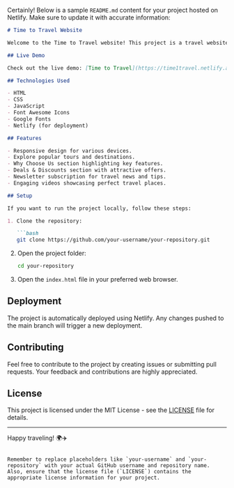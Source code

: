 Certainly! Below is a sample `README.md` content for your project hosted on Netlify. Make sure to update it with accurate information:

```markdown
# Time to Travel Website

Welcome to the Time to Travel website! This project is a travel website showcasing various travel destinations, popular tours, and travel-related information.

## Live Demo

Check out the live demo: [Time to Travel](https://time1travel.netlify.app/)

## Technologies Used

- HTML
- CSS
- JavaScript
- Font Awesome Icons
- Google Fonts
- Netlify (for deployment)

## Features

- Responsive design for various devices.
- Explore popular tours and destinations.
- Why Choose Us section highlighting key features.
- Deals & Discounts section with attractive offers.
- Newsletter subscription for travel news and tips.
- Engaging videos showcasing perfect travel places.

## Setup

If you want to run the project locally, follow these steps:

1. Clone the repository:

   ```bash
   git clone https://github.com/your-username/your-repository.git
   ```

2. Open the project folder:

   ```bash
   cd your-repository
   ```

3. Open the `index.html` file in your preferred web browser.

## Deployment

The project is automatically deployed using Netlify. Any changes pushed to the main branch will trigger a new deployment.

## Contributing

Feel free to contribute to the project by creating issues or submitting pull requests. Your feedback and contributions are highly appreciated.

## License

This project is licensed under the MIT License - see the [LICENSE](LICENSE) file for details.

---

Happy traveling! 🌍✈️
```

Remember to replace placeholders like `your-username` and `your-repository` with your actual GitHub username and repository name. Also, ensure that the license file (`LICENSE`) contains the appropriate license information for your project.
